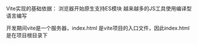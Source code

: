 Vite实现的基础依据：
浏览器开始原生支持ES模块
越来越多的JS工具使用编译型语言编写

开发期间vite是一个服务器，index.html 是vite项目的入口文件，因此index.html
是在项目根目录下



